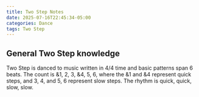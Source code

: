 ```yaml
---
title: Two Step Notes
date: 2025-07-16T22:45:34-05:00
categories: Dance
tags: Two Step
---
```


## General Two Step knowledge

Two Step is danced to music written in 4/4 time and basic patterns span 6 beats.
The count is &1, 2, 3, &4, 5, 6, where the &1 and &4 represent quick steps, and
3, 4, and 5, 6 represent slow steps. The rhythm is quick, quick, slow, slow.
